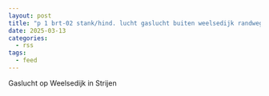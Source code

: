 ```yaml
---
layout: post
title: "p 1 brt-02 stank/hind. lucht gaslucht buiten weelsedijk randweg strijen 185531"
date: 2025-03-13
categories: 
  - rss
tags: 
  - feed
---
```


Gaslucht op Weelsedijk in Strijen
